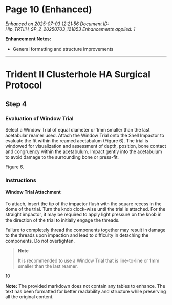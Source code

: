 # Page 10 (Enhanced)

*Enhanced on 2025-07-03 12:21:56*
*Document ID: Hip_TRTIIH_SP_2_20250703_121853*
*Enhancements applied: 1*

**Enhancement Notes:**
- General formatting and structure improvements

---

# Trident II Clusterhole HA Surgical Protocol

## Step 4

### Evaluation of Window Trial

Select a Window Trial of equal diameter or 1mm smaller than the last acetabular reamer used. Attach the Window Trial onto the Shell Impactor to evaluate the fit within the reamed acetabulum (Figure 6). The trial is windowed for visualization and assessment of depth, position, bone contact and congruency within the acetabulum. Impact gently into the acetabulum to avoid damage to the surrounding bone or press-fit.

Figure 6.

### Instructions

#### Window Trial Attachment
To attach, insert the tip of the impactor flush with the square recess in the dome of the trial. Turn the knob clock-wise until the trial is attached. For the straight impactor, it may be required to apply light pressure on the knob in the direction of the trial to initially engage the threads.

Failure to completely thread the components together may result in damage to the threads upon impaction and lead to difficulty in detaching the components. Do not overtighten.

> **Note**
> 
> It is recommended to use a Window Trial that is line-to-line or 1mm smaller than the last reamer.

10

**Note:** The provided markdown does not contain any tables to enhance. The text has been formatted for better readability and structure while preserving all the original content.
